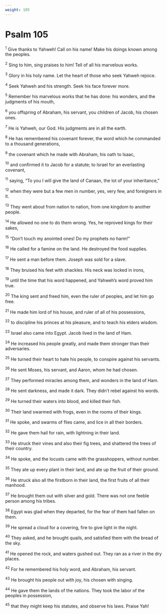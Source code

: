 ```yaml
---
weight: 105
---
```


# Psalm 105

<sup>1</sup> Give thanks to Yahweh! Call on his name! Make his doings known among the peoples. 

<sup>2</sup> Sing to him, sing praises to him! Tell of all his marvelous works. 

<sup>3</sup> Glory in his holy name. Let the heart of those who seek Yahweh rejoice. 

<sup>4</sup> Seek Yahweh and his strength. Seek his face forever more. 

<sup>5</sup> Remember his marvelous works that he has done: his wonders, and the judgments of his mouth, 

<sup>6</sup> you offspring of Abraham, his servant, you children of Jacob, his chosen ones. 

<sup>7</sup> He is Yahweh, our God. His judgments are in all the earth. 

<sup>8</sup> He has remembered his covenant forever, the word which he commanded to a thousand generations, 

<sup>9</sup> the covenant which he made with Abraham, his oath to Isaac, 

<sup>10</sup> and confirmed it to Jacob for a statute; to Israel for an everlasting covenant, 

<sup>11</sup> saying, “To you I will give the land of Canaan, the lot of your inheritance,” 

<sup>12</sup> when they were but a few men in number, yes, very few, and foreigners in it. 

<sup>13</sup> They went about from nation to nation, from one kingdom to another people. 

<sup>14</sup> He allowed no one to do them wrong. Yes, he reproved kings for their sakes, 

<sup>15</sup> “Don’t touch my anointed ones! Do my prophets no harm!” 

<sup>16</sup> He called for a famine on the land. He destroyed the food supplies. 

<sup>17</sup> He sent a man before them. Joseph was sold for a slave. 

<sup>18</sup> They bruised his feet with shackles. His neck was locked in irons, 

<sup>19</sup> until the time that his word happened, and Yahweh’s word proved him true. 

<sup>20</sup> The king sent and freed him, even the ruler of peoples, and let him go free. 

<sup>21</sup> He made him lord of his house, and ruler of all of his possessions, 

<sup>22</sup> to discipline his princes at his pleasure, and to teach his elders wisdom. 

<sup>23</sup> Israel also came into Egypt. Jacob lived in the land of Ham. 

<sup>24</sup> He increased his people greatly, and made them stronger than their adversaries. 

<sup>25</sup> He turned their heart to hate his people, to conspire against his servants. 

<sup>26</sup> He sent Moses, his servant, and Aaron, whom he had chosen. 

<sup>27</sup> They performed miracles among them, and wonders in the land of Ham. 

<sup>28</sup> He sent darkness, and made it dark. They didn’t rebel against his words. 

<sup>29</sup> He turned their waters into blood, and killed their fish. 

<sup>30</sup> Their land swarmed with frogs, even in the rooms of their kings. 

<sup>31</sup> He spoke, and swarms of flies came, and lice in all their borders. 

<sup>32</sup> He gave them hail for rain, with lightning in their land. 

<sup>33</sup> He struck their vines and also their fig trees, and shattered the trees of their country. 

<sup>34</sup> He spoke, and the locusts came with the grasshoppers, without number. 

<sup>35</sup> They ate up every plant in their land, and ate up the fruit of their ground. 

<sup>36</sup> He struck also all the firstborn in their land, the first fruits of all their manhood. 

<sup>37</sup> He brought them out with silver and gold. There was not one feeble person among his tribes. 

<sup>38</sup> Egypt was glad when they departed, for the fear of them had fallen on them. 

<sup>39</sup> He spread a cloud for a covering, fire to give light in the night. 

<sup>40</sup> They asked, and he brought quails, and satisfied them with the bread of the sky. 

<sup>41</sup> He opened the rock, and waters gushed out. They ran as a river in the dry places. 

<sup>42</sup> For he remembered his holy word, and Abraham, his servant. 

<sup>43</sup> He brought his people out with joy, his chosen with singing. 

<sup>44</sup> He gave them the lands of the nations. They took the labor of the peoples in possession, 

<sup>45</sup> that they might keep his statutes, and observe his laws. Praise Yah! 



